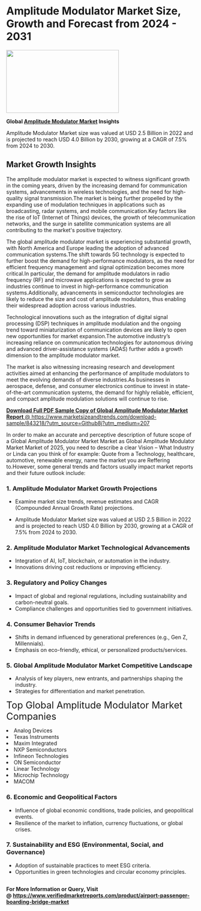 <H1>Amplitude Modulator Market Size, Growth and Forecast from 2024 - 2031</H1><img class="aligncenter size-medium wp-image-584254" src="https://thirdeyenews.in/wp-content/uploads/2024/09/Global-Market-Research-300x168.jpeg" alt="" width="300" height="168" /><p><strong>Global&nbsp;<a href="https://www.marketsizeandtrends.com/download-sample/843218/?utm_source=Github8j?utm_medium=207">Amplitude Modulator Market</a> Insights</strong></p><p>Amplitude Modulator Market size was valued at USD 2.5 Billion in 2022 and is projected to reach USD 4.0 Billion by 2030, growing at a CAGR of 7.5% from 2024 to 2030.</p><p><h2>Market Growth Insights</h2> <p>The amplitude modulator market is expected to witness significant growth in the coming years, driven by the increasing demand for communication systems, advancements in wireless technologies, and the need for high-quality signal transmission.The market is being further propelled by the expanding use of modulation techniques in applications such as broadcasting, radar systems, and mobile communication.Key factors like the rise of IoT (Internet of Things) devices, the growth of telecommunication networks, and the surge in satellite communication systems are all contributing to the market's positive trajectory.</p> <p><a href="download_sample_link"></a></p> <p>The global amplitude modulator market is experiencing substantial growth, with North America and Europe leading the adoption of advanced communication systems.The shift towards 5G technology is expected to further boost the demand for high-performance modulators, as the need for efficient frequency management and signal optimization becomes more critical.In particular, the demand for amplitude modulators in radio frequency (RF) and microwave applications is expected to grow as industries continue to invest in high-performance communication systems.Additionally, advancements in semiconductor technologies are likely to reduce the size and cost of amplitude modulators, thus enabling their widespread adoption across various industries.</p> <p>Technological innovations such as the integration of digital signal processing (DSP) techniques in amplitude modulation and the ongoing trend toward miniaturization of communication devices are likely to open new opportunities for market expansion.The automotive industry’s increasing reliance on communication technologies for autonomous driving and advanced driver-assistance systems (ADAS) further adds a growth dimension to the amplitude modulator market.</p> <p>The market is also witnessing increasing research and development activities aimed at enhancing the performance of amplitude modulators to meet the evolving demands of diverse industries.As businesses in aerospace, defense, and consumer electronics continue to invest in state-of-the-art communication systems, the demand for highly reliable, efficient, and compact amplitude modulation solutions will continue to rise.</p> <p><a href="get_more_link"></p><p><span class=""><strong>Download Full PDF Sample Copy of Global Amplitude Modulator Market Report</strong> @ <a href="https://www.marketsizeandtrends.com/download-sample/843218/?utm_source=Github8j?utm_medium=207" target="_blank">https://www.marketsizeandtrends.com/download-sample/843218/?utm_source=Github8j?utm_medium=207</a></span></p><p>In order to make an accurate and perceptive description of future scope of a Global&nbsp;Amplitude Modulator Market Market as Global&nbsp;Amplitude Modulator Market Market of 2025, you need to describe a clear Vision &ndash; What Industry or Linda can you think of for example: Quote from a Technology, healthcare, automotive, renewable energy, name the market you are Reffering to.However, some general trends and factors usually impact market reports and their future outlook include:</p><h3>1.&nbsp;<strong>Amplitude Modulator Market Growth Projections</strong></h3><ul><li>Examine market size trends, revenue estimates and CAGR (Compounded Annual Growth Rate) projections.</li><li><p>Amplitude Modulator Market size was valued at USD 2.5 Billion in 2022 and is projected to reach USD 4.0 Billion by 2030, growing at a CAGR of 7.5% from 2024 to 2030.</p></li></ul><h3>2.&nbsp;<strong>Amplitude Modulator Market Technological Advancements</strong></h3><ul><li>Integration of AI, IoT, blockchain, or automation in the industry.</li><li>Innovations driving cost reductions or improving efficiency.</li></ul><h3>3.&nbsp;<strong>Regulatory and Policy Changes</strong></h3><ul><li>Impact of global and regional regulations, including sustainability and carbon-neutral goals.</li><li>Compliance challenges and opportunities tied to government initiatives.</li></ul><h3>4.&nbsp;<strong>Consumer Behavior Trends</strong></h3><ul><li>Shifts in demand influenced by generational preferences (e.g., Gen Z, Millennials).</li><li>Emphasis on eco-friendly, ethical, or personalized products/services.</li></ul><h3>5.&nbsp;<strong>Global Amplitude Modulator Market Competitive Landscape</strong></h3><ul><li>Analysis of key players, new entrants, and partnerships shaping the industry.</li><li>Strategies for differentiation and market penetration.</li></ul><p data-pm-slice="1 1 []"><span style="color: inherit; font-family: inherit; font-size: 25px;">Top Global Amplitude Modulator Market Companies</span></p><div class="" data-test-id=""><p><li>Analog Devices</li><li> Texas Instruments</li><li> Maxim Integrated</li><li> NXP Semiconductors</li><li> Infineon Technologies</li><li> ON Semiconductor</li><li> Linear Technology</li><li> Microchip Technology</li><li> MACOM</li></p></div><h3>6.&nbsp;<strong>Economic and Geopolitical Factors</strong></h3><ul><li>Influence of global economic conditions, trade policies, and geopolitical events.</li><li>Resilience of the market to inflation, currency fluctuations, or global crises.</li></ul><h3>7.&nbsp;<strong>Sustainability and ESG (Environmental, Social, and Governance)</strong></h3><ul><li>Adoption of sustainable practices to meet ESG criteria.</li><li>Opportunities in green technologies and circular economy principles.</li></ul><h2><strong style="font-size: 14px;">For More Information or Query, Visit @&nbsp;</strong><a style="background-color: #ffffff; font-size: 14px;" href="https://www.marketsizeandtrends.com/report/amplitude-modulator-market/" target="_blank">https://www.verifiedmarketreports.com/product/airport-passenger-boarding-bridge-market</a></h2>